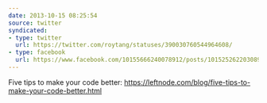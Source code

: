 ```yaml
---
date: 2013-10-15 08:25:54
source: twitter
syndicated:
- type: twitter
  url: https://twitter.com/roytang/statuses/390030760544964608/
- type: facebook
  url: https://www.facebook.com/10155666240078912/posts/10152526220308912
---
```


Five tips to make your code better: https://leftnode.com/blog/five-tips-to-make-your-code-better.html